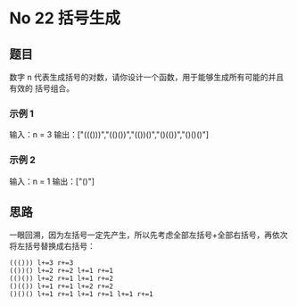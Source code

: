# No 22 括号生成

## 题目

数字 n 代表生成括号的对数，请你设计一个函数，用于能够生成所有可能的并且 有效的 括号组合。

### 示例 1

输入：n = 3
输出：["((()))","(()())","(())()","()(())","()()()"]

### 示例 2

输入：n = 1
输出：["()"]

## 思路

一眼回溯，因为左括号一定先产生，所以先考虑全部左括号+全部右括号，再依次将左括号替换成右括号：

```shell
((())) l+=3 r+=3
(())() l+=2 r+=2 l+=1 r+=1
(()()) l+=2 r+=1 l+=1 r+=2
()(()) l+=1 r+=1 l+=2 r+=2
()()() l+=1 r+=1 l+=1 r+=1 l+=1 r+=1
```